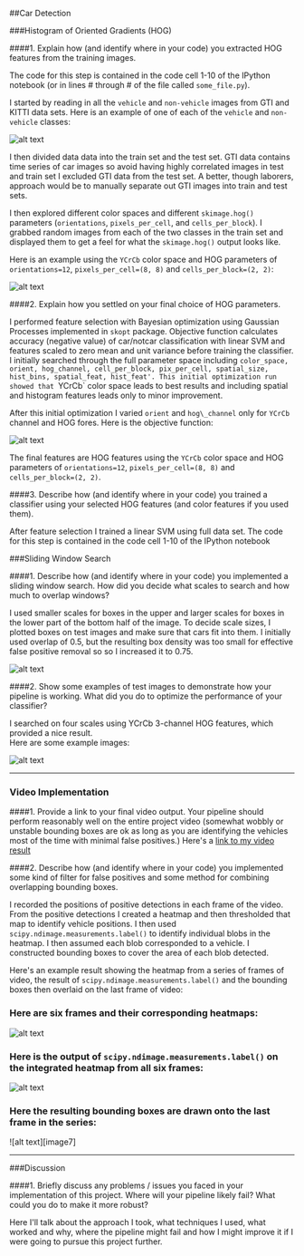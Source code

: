 ##Car Detection

[//]: # (Image References)
[image1]: ./output_images/car_notcar.jpg
[image2]: ./output_images/HOG_example.jpg
[image3]: ./output_images/optimization_init.jpg
[image4]: ./output_images/sliding_windows.jpg
[image5]: ./output_images/bboxes.jpg
[image6]: ./output_images/heat.jpg
[video1]: ./project_video.mp4

###Histogram of Oriented Gradients (HOG)

####1. Explain how (and identify where in your code) you extracted HOG features from the training images.

The code for this step is contained in the code cell 1-10 of the IPython notebook (or in lines # through # of the file called `some_file.py`).  

I started by reading in all the `vehicle` and `non-vehicle` images from GTI and KITTI data sets.  Here is an example of one of each of the `vehicle` and `non-vehicle` classes:

![alt text][image1]

I then divided data data into the train set and the test set. GTI data contains time series of car images so avoid having highly correlated images in test and train set I excluded GTI data from the test set. A better, though laborers,  approach would be to manually separate out GTI images into train and test sets.

I then explored different color spaces and different `skimage.hog()` parameters (`orientations`, `pixels_per_cell`, and `cells_per_block`).  I grabbed random images from each of the two classes in the train set and displayed them to get a feel for what the `skimage.hog()` output looks like.

Here is an example using the `YCrCb` color space and HOG parameters of `orientations=12`, `pixels_per_cell=(8, 8)` and `cells_per_block=(2, 2)`:


![alt text][image2]

####2. Explain how you settled on your final choice of HOG parameters.

I performed feature selection with Bayesian optimization using Gaussian Processes implemented in `skopt` package.
Objective function calculates accuracy (negative value) of car/notcar classification with linear SVM and features scaled to zero mean and unit variance before training the classifier.
I initially searched through the full parameter space including `color_space, orient, hog_channel, cell_per_block, pix_per_cell, spatial_size, hist_bins, spatial_feat, hist_feat'. This initial optimization run showed that `YCrCb` color space leads to best results and including spatial and histogram features leads only to minor improvement. 

After this initial optimization I varied `orient` and `hog\_channel` only for `YCrCb` channel and HOG fores.
Here is the objective function:

![alt text][image3]

The final features are HOG features using the `YCrCb` color space and HOG parameters of `orientations=12`, `pixels_per_cell=(8, 8)` and `cells_per_block=(2, 2)`.

####3. Describe how (and identify where in your code) you trained a classifier using your selected HOG features (and color features if you used them).

After feature selection I trained a linear SVM using full data set. 
The code for this step is contained in the code cell 1-10 of the IPython notebook

###Sliding Window Search

####1. Describe how (and identify where in your code) you implemented a sliding window search.  How did you decide what scales to search and how much to overlap windows?

I used smaller scales for boxes in the upper and larger scales for boxes in the lower part of the bottom half of the image.
To decide scale sizes, I plotted boxes on test images and make sure that cars fit into them. 
I initially used overlap of 0.5, but the resulting box density was too small for effective false positive removal so so I increased it to 0.75.

![alt text][image4]

####2. Show some examples of test images to demonstrate how your pipeline is working.  What did you do to optimize the performance of your classifier?

I searched on four scales using YCrCb 3-channel HOG features, which provided a nice result.  
Here are some example images:

![alt text][image5]

---

### Video Implementation

####1. Provide a link to your final video output.  Your pipeline should perform reasonably well on the entire project video (somewhat wobbly or unstable bounding boxes are ok as long as you are identifying the vehicles most of the time with minimal false positives.)
Here's a [link to my video result](./project_video.mp4)

####2. Describe how (and identify where in your code) you implemented some kind of filter for false positives and some method for combining overlapping bounding boxes.

I recorded the positions of positive detections in each frame of the video.  From the positive detections I created a heatmap and then thresholded that map to identify vehicle positions.  I then used `scipy.ndimage.measurements.label()` to identify individual blobs in the heatmap.  I then assumed each blob corresponded to a vehicle.  I constructed bounding boxes to cover the area of each blob detected.  

Here's an example result showing the heatmap from a series of frames of video, the result of `scipy.ndimage.measurements.label()` and the bounding boxes then overlaid on the last frame of video:

### Here are six frames and their corresponding heatmaps:

![alt text][image6]

### Here is the output of `scipy.ndimage.measurements.label()` on the integrated heatmap from all six frames:
![alt text][image6]

### Here the resulting bounding boxes are drawn onto the last frame in the series:
![alt text][image7]



---

###Discussion

####1. Briefly discuss any problems / issues you faced in your implementation of this project.  Where will your pipeline likely fail?  What could you do to make it more robust?

Here I'll talk about the approach I took, what techniques I used, what worked and why, where the pipeline might fail and how I might improve it if I were going to pursue this project further.  

